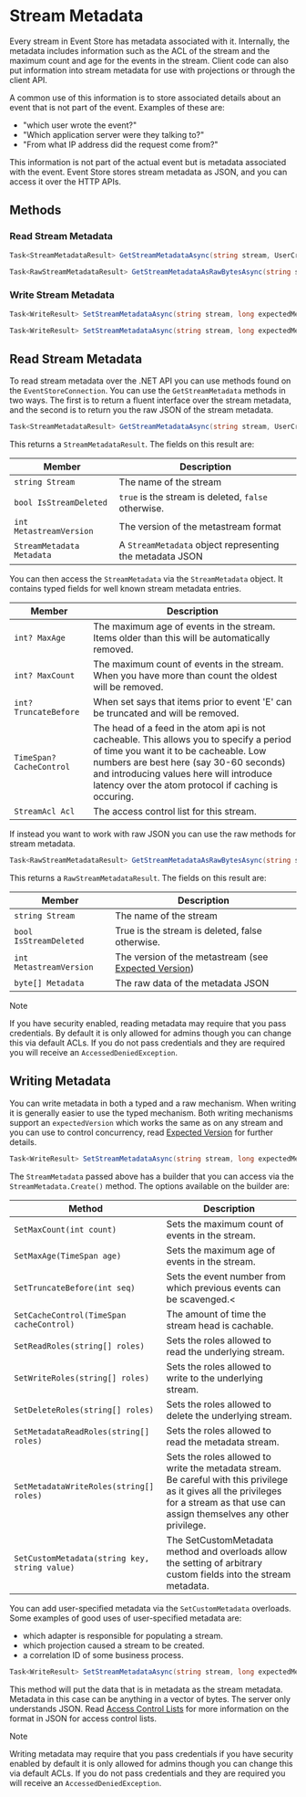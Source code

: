 # Stream Metadata

Every stream in Event Store has metadata associated with it. Internally, the metadata includes information such as the ACL of the stream and the maximum count and age for the events in the stream. Client code can also put information into stream metadata for use with projections or through the client API.

A common use of this information is to store associated details about an event that is not part of the event. Examples of these are:

-   "which user wrote the event?"
-   "Which application server were they talking to?"
-   "From what IP address did the request come from?"

This information is not part of the actual event but is metadata associated with the event. Event Store stores stream metadata as JSON, and you can access it over the HTTP APIs.

## Methods

### Read Stream Metadata

<!-- TODO: What's the difference? -->

```csharp
Task<StreamMetadataResult> GetStreamMetadataAsync(string stream, UserCredentials userCredentials = null)
```

```csharp
Task<RawStreamMetadataResult> GetStreamMetadataAsRawBytesAsync(string stream, UserCredentials userCredentials = null)
```

### Write Stream Metadata

<!-- TODO: What's the difference? -->

```csharp
Task<WriteResult> SetStreamMetadataAsync(string stream, long expectedMetastreamVersion, StreamMetadata metadata, UserCredentials userCredentials = null)
```

```csharp
Task<WriteResult> SetStreamMetadataAsync(string stream, long expectedMetastreamVersion, byte[] metadata, UserCredentials userCredentials = null)
```

## Read Stream Metadata

To read stream metadata over the .NET API you can use methods found on the `EventStoreConnection`. You can use the `GetStreamMetadata` methods in two ways. The first is to return a fluent interface over the stream metadata, and the second is to return you the raw JSON of the stream metadata.

```csharp
Task<StreamMetadataResult> GetStreamMetadataAsync(string stream, UserCredentials userCredentials = null)
```

This returns a `StreamMetadataResult`. The fields on this result are:

| Member                    | Description                                            |
| ------------------------- | ------------------------------------------------------ |
| `string Stream`           | The name of the stream                                 |
| `bool IsStreamDeleted`    | `true` is the stream is deleted, `false` otherwise.        |
| `int MetastreamVersion`   | The version of the metastream format                   |
| `StreamMetadata Metadata` | A `StreamMetadata` object representing the metadata JSON |

You can then access the `StreamMetadata` via the `StreamMetadata` object. It contains typed fields for well known stream metadata entries.

| Member                   | Description                                                                                                                                                                                                                                                                   |
| ------------------------ | ----------------------------------------------------------------------------------------------------------------------------------------------------------------------------------------------------------------------------------------------------------------------------- |
| `int? MaxAge`            | The maximum age of events in the stream. Items older than this will be automatically removed.                                                                                                                                                                                 |
| `int? MaxCount`          | The maximum count of events in the stream. When you have more than count the oldest will be removed.                                                                                                                                                                          |
| `int? TruncateBefore`    | When set says that items prior to event 'E' can be truncated and will be removed.                                                                                                                                                                                             |
| `TimeSpan? CacheControl` | The head of a feed in the atom api is not cacheable. This allows you to specify a period of time you want it to be cacheable. Low numbers are best here (say 30-60 seconds) and introducing values here will introduce latency over the atom protocol if caching is occuring. |
| `StreamAcl Acl`          | The access control list for this stream.                                                                                                                                                                                                                                      |

If instead you want to work with raw JSON you can use the raw methods for stream metadata.

```csharp
Task<RawStreamMetadataResult> GetStreamMetadataAsRawBytesAsync(string stream, UserCredentials userCredentials = null)
```

This returns a `RawStreamMetadataResult`. The fields on this result are:

| Member                  | Description                                                                                       |
| ----------------------- | ------------------------------------------------------------------------------------------------- |
| `string Stream`         | The name of the stream                                                                            |
| `bool IsStreamDeleted`  | True is the stream is deleted, false otherwise.                                                   |
| `int MetastreamVersion` | The version of the metastream (see [Expected Version](optimistic-concurrency-and-idempotence.md)) |
| `byte[] Metadata`       | The raw data of the metadata JSON                                                                 |

<!-- TODO: what does security mean? -->

> [!NOTE]
> If you have security enabled, reading metadata may require that you pass credentials. By default it is only allowed for admins though you can change this via default ACLs. If you do not pass credentials and they are required you will receive an `AccessedDeniedException`.

## Writing Metadata

You can write metadata in both a typed and a raw mechanism. When writing it is generally easier to use the typed mechanism. Both writing mechanisms support an `expectedVersion` which works the same as on any stream and you can use to control concurrency, read [Expected Version](~/dotnet-api/optimistic-concurrency-and-idempotence.md) for further details.

```csharp
Task<WriteResult> SetStreamMetadataAsync(string stream, long expectedMetastreamVersion, StreamMetadata metadata, UserCredentials userCredentials = null)
```

The `StreamMetadata` passed above has a builder that you can access via the `StreamMetadata.Create()` method. The options available on the builder are:

| Method                                        | Description                                                                                                                                                                                        |
| --------------------------------------------- | -------------------------------------------------------------------------------------------------------------------------------------------------------------------------------------------------- |
| `SetMaxCount(int count)`                      | Sets the maximum count of events in the stream.                                                                                                                                                    |
| `SetMaxAge(TimeSpan age)`                     | Sets the maximum age of events in the stream.                                                                                                                                                      |
| `SetTruncateBefore(int seq)`                  | Sets the event number from which previous events can be scavenged.\<                                                                                                                               |
| `SetCacheControl(TimeSpan cacheControl)`      | The amount of time the stream head is cachable.                                                                                                                                          |
| `SetReadRoles(string[] roles)`                | Sets the roles allowed to read the underlying stream.                                                                                                                                     |
| `SetWriteRoles(string[] roles)`               | Sets the roles allowed to write to the underlying stream.                                                                                                                                 |
| `SetDeleteRoles(string[] roles)`              | Sets the roles allowed to delete the underlying stream.                                                                                                                                   |
| `SetMetadataReadRoles(string[] roles)`        | Sets the roles allowed to read the metadata stream.                                                                                                                                       |
| `SetMetadataWriteRoles(string[] roles)`       | Sets the roles allowed to write the metadata stream. Be careful with this privilege as it gives all the privileges for a stream as that use can assign themselves any other privilege. |
| `SetCustomMetadata(string key, string value)` | The SetCustomMetadata method and overloads allow the setting of arbitrary custom fields into the stream metadata.                                                                                  |

You can add user-specified metadata via the `SetCustomMetadata` overloads. Some examples of good uses of user-specified metadata are:

-   which adapter is responsible for populating a stream.
-   which projection caused a stream to be created.
-   a correlation ID of some business process.

```csharp
Task<WriteResult> SetStreamMetadataAsync(string stream, long expectedMetastreamVersion, byte[] metadata, UserCredentials userCredentials = null)
```

This method will put the data that is in metadata as the stream metadata. Metadata in this case can be anything in a vector of bytes. The server only understands JSON. Read [Access Control Lists](~/server/access-control-lists.md) for more information on the format in JSON for access control lists.

> [!NOTE]
> Writing metadata may require that you pass credentials if you have security enabled by default it is only allowed for admins though you can change this via default ACLs. If you do not pass credentials and they are required you will receive an `AccessedDeniedException`.
